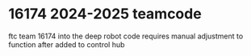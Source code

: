 # 16174 2024-2025 teamcode
ftc team 16174 into the deep robot code
requires manual adjustment to function after added to control hub
